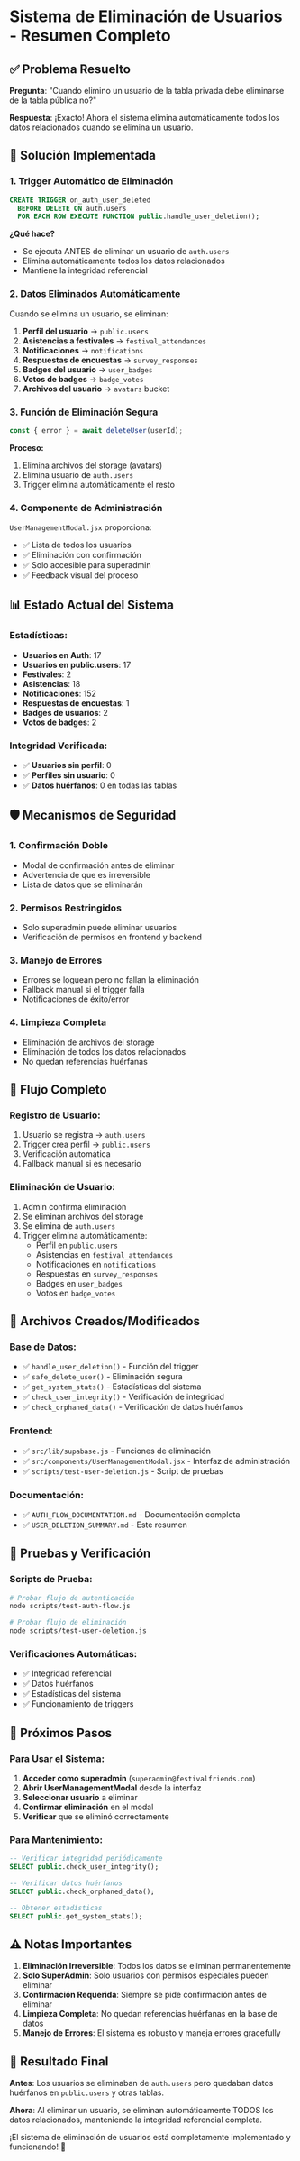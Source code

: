 # Sistema de Eliminación de Usuarios - Resumen Completo

## ✅ Problema Resuelto
**Pregunta**: "Cuando elimino un usuario de la tabla privada debe eliminarse de la tabla pública no?"

**Respuesta**: ¡Exacto! Ahora el sistema elimina automáticamente todos los datos relacionados cuando se elimina un usuario.

## 🔧 Solución Implementada

### 1. Trigger Automático de Eliminación
```sql
CREATE TRIGGER on_auth_user_deleted
  BEFORE DELETE ON auth.users
  FOR EACH ROW EXECUTE FUNCTION public.handle_user_deletion();
```

**¿Qué hace?**
- Se ejecuta ANTES de eliminar un usuario de `auth.users`
- Elimina automáticamente todos los datos relacionados
- Mantiene la integridad referencial

### 2. Datos Eliminados Automáticamente
Cuando se elimina un usuario, se eliminan:

1. **Perfil del usuario** → `public.users`
2. **Asistencias a festivales** → `festival_attendances`
3. **Notificaciones** → `notifications`
4. **Respuestas de encuestas** → `survey_responses`
5. **Badges del usuario** → `user_badges`
6. **Votos de badges** → `badge_votes`
7. **Archivos del usuario** → `avatars` bucket

### 3. Función de Eliminación Segura
```javascript
const { error } = await deleteUser(userId);
```

**Proceso:**
1. Elimina archivos del storage (avatars)
2. Elimina usuario de `auth.users`
3. Trigger elimina automáticamente el resto

### 4. Componente de Administración
`UserManagementModal.jsx` proporciona:
- ✅ Lista de todos los usuarios
- ✅ Eliminación con confirmación
- ✅ Solo accesible para superadmin
- ✅ Feedback visual del proceso

## 📊 Estado Actual del Sistema

### Estadísticas:
- **Usuarios en Auth**: 17
- **Usuarios en public.users**: 17
- **Festivales**: 2
- **Asistencias**: 18
- **Notificaciones**: 152
- **Respuestas de encuestas**: 1
- **Badges de usuarios**: 2
- **Votos de badges**: 2

### Integridad Verificada:
- ✅ **Usuarios sin perfil**: 0
- ✅ **Perfiles sin usuario**: 0
- ✅ **Datos huérfanos**: 0 en todas las tablas

## 🛡️ Mecanismos de Seguridad

### 1. Confirmación Doble
- Modal de confirmación antes de eliminar
- Advertencia de que es irreversible
- Lista de datos que se eliminarán

### 2. Permisos Restringidos
- Solo superadmin puede eliminar usuarios
- Verificación de permisos en frontend y backend

### 3. Manejo de Errores
- Errores se loguean pero no fallan la eliminación
- Fallback manual si el trigger falla
- Notificaciones de éxito/error

### 4. Limpieza Completa
- Eliminación de archivos del storage
- Eliminación de todos los datos relacionados
- No quedan referencias huérfanas

## 🔄 Flujo Completo

### Registro de Usuario:
1. Usuario se registra → `auth.users`
2. Trigger crea perfil → `public.users`
3. Verificación automática
4. Fallback manual si es necesario

### Eliminación de Usuario:
1. Admin confirma eliminación
2. Se eliminan archivos del storage
3. Se elimina de `auth.users`
4. Trigger elimina automáticamente:
   - Perfil en `public.users`
   - Asistencias en `festival_attendances`
   - Notificaciones en `notifications`
   - Respuestas en `survey_responses`
   - Badges en `user_badges`
   - Votos en `badge_votes`

## 📁 Archivos Creados/Modificados

### Base de Datos:
- ✅ `handle_user_deletion()` - Función del trigger
- ✅ `safe_delete_user()` - Eliminación segura
- ✅ `get_system_stats()` - Estadísticas del sistema
- ✅ `check_user_integrity()` - Verificación de integridad
- ✅ `check_orphaned_data()` - Verificación de datos huérfanos

### Frontend:
- ✅ `src/lib/supabase.js` - Funciones de eliminación
- ✅ `src/components/UserManagementModal.jsx` - Interfaz de administración
- ✅ `scripts/test-user-deletion.js` - Script de pruebas

### Documentación:
- ✅ `AUTH_FLOW_DOCUMENTATION.md` - Documentación completa
- ✅ `USER_DELETION_SUMMARY.md` - Este resumen

## 🧪 Pruebas y Verificación

### Scripts de Prueba:
```bash
# Probar flujo de autenticación
node scripts/test-auth-flow.js

# Probar flujo de eliminación
node scripts/test-user-deletion.js
```

### Verificaciones Automáticas:
- ✅ Integridad referencial
- ✅ Datos huérfanos
- ✅ Estadísticas del sistema
- ✅ Funcionamiento de triggers

## 🚀 Próximos Pasos

### Para Usar el Sistema:
1. **Acceder como superadmin** (`superadmin@festivalfriends.com`)
2. **Abrir UserManagementModal** desde la interfaz
3. **Seleccionar usuario** a eliminar
4. **Confirmar eliminación** en el modal
5. **Verificar** que se eliminó correctamente

### Para Mantenimiento:
```sql
-- Verificar integridad periódicamente
SELECT public.check_user_integrity();

-- Verificar datos huérfanos
SELECT public.check_orphaned_data();

-- Obtener estadísticas
SELECT public.get_system_stats();
```

## ⚠️ Notas Importantes

1. **Eliminación Irreversible**: Todos los datos se eliminan permanentemente
2. **Solo SuperAdmin**: Solo usuarios con permisos especiales pueden eliminar
3. **Confirmación Requerida**: Siempre se pide confirmación antes de eliminar
4. **Limpieza Completa**: No quedan referencias huérfanas en la base de datos
5. **Manejo de Errores**: El sistema es robusto y maneja errores gracefully

## 🎯 Resultado Final

**Antes**: Los usuarios se eliminaban de `auth.users` pero quedaban datos huérfanos en `public.users` y otras tablas.

**Ahora**: Al eliminar un usuario, se eliminan automáticamente TODOS los datos relacionados, manteniendo la integridad referencial completa.

¡El sistema de eliminación de usuarios está completamente implementado y funcionando! 🎉 